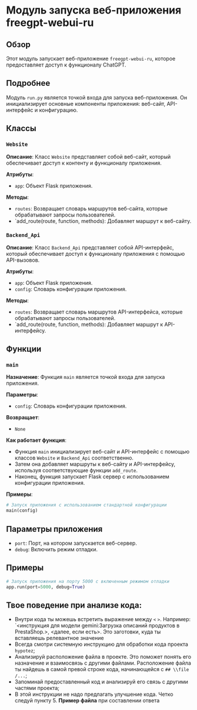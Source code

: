 # Модуль запуска веб-приложения freegpt-webui-ru

## Обзор

Этот модуль запускает веб-приложение `freegpt-webui-ru`, которое предоставляет доступ к функционалу ChatGPT.

## Подробнее

Модуль `run.py` является точкой входа для запуска веб-приложения. Он инициализирует основные компоненты приложения: веб-сайт, API-интерфейс и конфигурацию.

## Классы

### `Website`

**Описание**: Класс `Website` представляет собой веб-сайт, который обеспечивает доступ к контенту и функционалу приложения.

**Атрибуты**:

- `app`: Объект Flask приложения.

**Методы**:

- `routes`: Возвращает словарь маршрутов веб-сайта, которые обрабатывают запросы пользователей.
- `add_route(route, function, methods): Добавляет маршрут к веб-сайту.

### `Backend_Api`

**Описание**: Класс `Backend_Api` представляет собой API-интерфейс, который обеспечивает доступ к функционалу приложения с помощью API-вызовов.

**Атрибуты**:

- `app`: Объект Flask приложения.
- `config`: Словарь конфигурации приложения.

**Методы**:

- `routes`: Возвращает словарь маршрутов API-интерфейса, которые обрабатывают запросы пользователей.
- `add_route(route, function, methods): Добавляет маршрут к API-интерфейсу.

## Функции

### `main`

**Назначение**: Функция `main` является точкой входа для запуска приложения.

**Параметры**:

- `config`: Словарь конфигурации приложения.

**Возвращает**:

- `None`

**Как работает функция**:

- Функция `main` инициализирует веб-сайт и API-интерфейс с помощью классов `Website` и `Backend_Api` соответственно.
- Затем она добавляет маршруты к веб-сайту и API-интерфейсу, используя соответствующие функции `add_route`.
- Наконец, функция запускает Flask сервер с использованием конфигурации приложения.

**Примеры**:

```python
# Запуск приложения с использованием стандартной конфигурации
main(config)
```

## Параметры приложения

- `port`: Порт, на котором запускается веб-сервер.
- `debug`: Включить режим отладки.

## Примеры

```python
# Запуск приложения на порту 5000 с включенным режимом отладки
app.run(port=5000, debug=True)
```

## Твое поведение при анализе кода:

- Внутри кода ты можешь встретить выражение между `<` `>`. Например: `<инструкция для модели gemini:Загрузка описаний продуктов в PrestaShop.>, <далее, если есть>. Это заготовки, куда ты вставляешь релевантное значение
- Всегда смотри системную инструкцию для обработки кода проекта `hypotez`;
- Анализируй расположение файла в проекте. Это поможет понять его назначение и взаимосвязь с другими файлами. Расположение файла ты найдешь в самой превой строке кода, начинающейся с `## \\file /...`;
- Запоминай предоставленный код и анализируй его связь с другими частями проекта;
- В этой инструкции не надо предлагать улучшение кода. Четко следуй пункту 5. **Пример файла** при составлении ответа